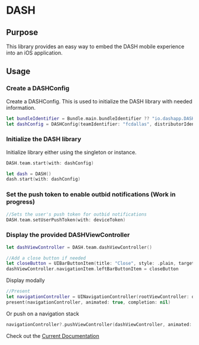 # DASH

## Purpose

This library provides an easy way to embed the DASH mobile experience into an iOS application.

## Usage

### Create a DASHConfig

Create a DASHConfig. This is used to initialize the DASH library with needed information.

```swift
let bundleIdentifier = Bundle.main.bundleIdentifier ?? "io.dashapp.DASHEmbed"
let dashConfig = DASHConfig(teamIdentifier: "fcdallas", distributorIdentifier: "DASH_DISTRIBUTOR", applicationIdentifier: bundleIdentifier)
```
### Initialize the DASH library

Initialize library either using the singleton or instance.

```swift
DASH.team.start(with: dashConfig)
```
```swift
let dash = DASH()
dash.start(with: dashConfig)
```

### Set the push token to enable outbid notifications (Work in progress)

```swift
//Sets the user's push token for outbid notifications
DASH.team.setUserPushToken(with: deviceToken)
```

### Display the provided DASHViewController

```swift
let dashViewController = DASH.team.dashViewController()

//Add a close button if needed
let closeButton = UIBarButtonItem(title: "Close", style: .plain, target: self, action: #selector(closeDASHModal))
dashViewController.navigationItem.leftBarButtonItem = closeButton
```
Display modally

```swift
//Present
let navigationController = UINavigationController(rootViewController: dashViewController)
present(navigationController, animated: true, completion: nil)
```
Or push on a navigation stack

```swift
navigationController?.pushViewController(dashViewController, animated: true)
```

Check out the [Current Documentation](https://bitbucket.org/dashdev/dash-embed-ios/raw/21b09d1d6620a0594e88aea498cfa46a4717b43b/Documentation/DASHAuctions_V1.pdf)

